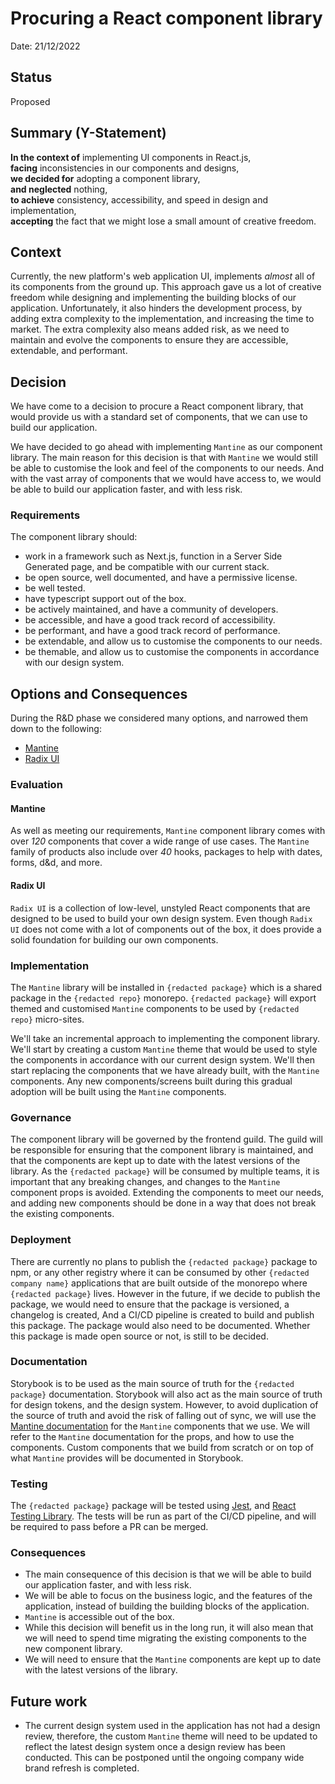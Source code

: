 # Procuring a React component library

Date: 21/12/2022

## Status

Proposed

## Summary (Y-Statement)

**In the context of** implementing UI components in React.js,  
**facing** inconsistencies in our components and designs,  
**we decided for** adopting a component library,  
**and neglected** nothing,  
**to achieve** consistency, accessibility, and speed in design and implementation,  
**accepting** the fact that we might lose a small amount of creative freedom.

## Context

Currently, the new platform's web application UI, implements _almost_ all of its components from the ground up. This approach gave us a lot of creative freedom while designing and implementing the building blocks of our application. Unfortunately, it also hinders the development process, by adding extra complexity to the implementation, and increasing the time to market. The extra complexity also means added risk, as we need to maintain and evolve the components to ensure they are accessible, extendable, and performant.

## Decision

We have come to a decision to procure a React component library, that would provide us with a standard set of components, that we can use to build our application.

We have decided to go ahead with implementing `Mantine` as our component library. The main reason for this decision is that with `Mantine` we would still be able to customise the look and feel of the components to our needs. And with the vast array of components that we would have access to, we would be able to build our application faster, and with less risk.

### Requirements

The component library should:

- work in a framework such as Next.js, function in a Server Side Generated page, and be compatible with
  our current stack.
- be open source, well documented, and have a permissive license.
- be well tested.
- have typescript support out of the box.
- be actively maintained, and have a community of developers.
- be accessible, and have a good track record of accessibility.
- be performant, and have a good track record of performance.
- be extendable, and allow us to customise the components to our needs.
- be themable, and allow us to customise the components in accordance
  with our design system.

## Options and Consequences

During the R&D phase we considered many options, and narrowed them down to the following:

- [Mantine](https://mantine.dev/)
- [Radix UI](https://www.radix-ui.com/)

### Evaluation

#### Mantine

As well as meeting our requirements, `Mantine` component library comes with over _120_ components that cover a wide range of use cases. The `Mantine` family of products also include over _40_ hooks, packages to help with dates, forms, d&d, and more.

#### Radix UI

`Radix UI` is a collection of low-level, unstyled React components that are designed to be used to build your own design system. Even though `Radix UI` does not come with a lot of components out of the box, it does provide a solid foundation for building our own components.

### Implementation

The `Mantine` library will be installed in `{redacted package}` which is a shared package in the `{redacted repo}` monorepo. `{redacted package}` will export themed and customised `Mantine` components to be used by `{redacted repo}` micro-sites.

We'll take an incremental approach to implementing the component library. We'll start by creating a custom `Mantine` theme that would be used to style the components in accordance with our current design system. We'll then start replacing the components that we have already built, with the `Mantine` components. Any new components/screens built during this gradual adoption will be built using the `Mantine` components.

### Governance

The component library will be governed by the frontend guild. The guild will be responsible for ensuring that the component library is maintained, and that the components are kept up to date with the latest versions of the library. As the `{redacted package}` will be consumed by multiple teams, it is important that any breaking changes, and changes to the `Mantine` component props is avoided. Extending the components to meet our needs, and adding new components should be done in a way that does not break the existing components.

### Deployment

There are currently no plans to publish the `{redacted package}` package to npm, or any other registry where it can be consumed by other `{redacted company name}` applications that are built outside of the monorepo where `{redacted package}` lives. However in the future, if we decide to publish the package, we would need to ensure that the package is versioned, a changelog is created, And a CI/CD pipeline is created to build and publish this package. The package would also need to be documented. Whether this package is made open source or not, is still to be decided.

### Documentation

Storybook is to be used as the main source of truth for the `{redacted package}` documentation. Storybook will also act as the main source of truth for design tokens, and the design system. However, to avoid duplication of the source of truth and avoid the risk of falling out of sync, we will use the [Mantine documentation](https://mantine.dev/pages/getting-started/) for the `Mantine` components that we use. We will refer to the `Mantine` documentation for the props, and how to use the components. Custom components that we build from scratch or on top of what `Mantine` provides will be documented in Storybook.

### Testing

The `{redacted package}` package will be tested using [Jest](https://jestjs.io/), and [React Testing Library](https://testing-library.com/docs/react-testing-library/intro/). The tests will be run as part of the CI/CD pipeline, and will be required to pass before a PR can be merged.

### Consequences

- The main consequence of this decision is that we will be able to build our application faster, and with less risk.
- We will be able to focus on the business logic, and the features of the application, instead of building the building blocks of the application.
- `Mantine` is accessible out of the box.
- While this decision will benefit us in the long run, it will also mean that we will need to spend time migrating the existing components to the new component library.
- We will need to ensure that the `Mantine` components are kept up to date with the latest versions of the library.

## Future work

- The current design system used in the application has not had a design review, therefore, the custom `Mantine` theme will need to be updated to reflect the latest design system once a design review has been conducted. This can be postponed until the ongoing company wide brand refresh is completed.
